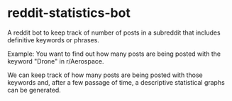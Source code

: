 # reddit-statistics-bot

A reddit bot to keep track of number of posts in a subreddit that includes definitive keywords or phrases.

Example: You want to find out how many posts are being posted with the keyword "Drone" in r/Aerospace.

We can keep track of how many posts are being posted with those keywords and, after a few passage of time, a descriptive statistical graphs can be generated.